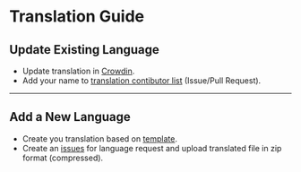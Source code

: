 # Translation Guide

## Update Existing Language

- Update translation in [Crowdin](https://crowdin.com/project/TA_utl).
- Add your name to [translation contibutor list](https://github.com/KOWX712/Tricky-Addon-Update-Target-List/blob/main/module/webui/locales/CONTRIBUTOR.md) (Issue/Pull Request).

---

## Add a New Language

- Create you translation based on [template](https://github.com/KOWX712/Tricky-Addon-Update-Target-List/blob/main/module/webui/locales/template.xml).
- Create an [issues](https://github.com/KOWX712/Tricky-Addon-Update-Target-List/issues/new/choose) for language request and upload translated file in zip format (compressed).

